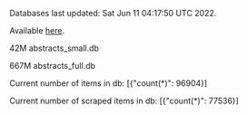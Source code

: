 Databases last updated: Sat Jun 11 04:17:50 UTC 2022. 

Available [here](https://github.com/cbeauhilton/ash-db/releases).


42M	abstracts_small.db

667M	abstracts_full.db

Current number of items in db:
[{"count(*)": 96904}]

Current number of scraped items in db:
[{"count(*)": 77536}]
